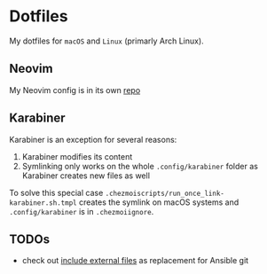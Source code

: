 # Dotfiles

My dotfiles for `macOS` and `Linux` (primarly Arch Linux).

## Neovim

My Neovim config is in its own [repo](https://github.com/Allaman/nvim)

## Karabiner

Karabiner is an exception for several reasons:

1. Karabiner modifies its content
2. Symlinking only works on the whole `.config/karabiner` folder as Karabiner creates new files as well

To solve this special case `.chezmoiscripts/run_once_link-karabiner.sh.tmpl` creates the symlink on macOS systems and `.config/karabiner` is in `.chezmoiignore`.

## TODOs

- check out [include external files](https://www.chezmoi.io/user-guide/include-files-from-elsewhere/#include-a-subdirectory-from-a-url) as replacement for Ansible git
